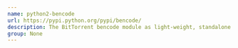 ```yaml
---
name: python2-bencode
url: https://pypi.python.org/pypi/bencode/
description: The BitTorrent bencode module as light-weight, standalone package.
group: None
---
```

